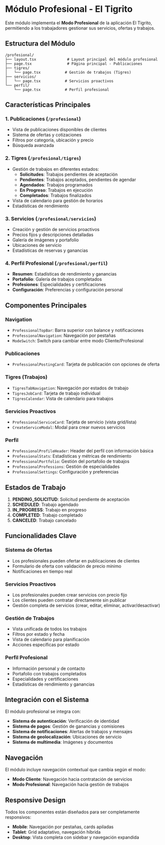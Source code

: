 # Módulo Profesional - El Tigrito

Este módulo implementa el **Modo Profesional** de la aplicación El Tigrito, permitiendo a los trabajadores gestionar sus servicios, ofertas y trabajos.

## Estructura del Módulo

```
/profesional/
├── layout.tsx              # Layout principal del módulo profesional
├── page.tsx                # Página principal - Publicaciones
├── tigres/
│   └── page.tsx           # Gestión de trabajos (Tigres)
├── servicios/
│   └── page.tsx           # Servicios proactivos
└── perfil/
    └── page.tsx           # Perfil profesional
```

## Características Principales

### 1. **Publicaciones** (`/profesional`)
- Vista de publicaciones disponibles de clientes
- Sistema de ofertas y cotizaciones
- Filtros por categoría, ubicación y precio
- Búsqueda avanzada

### 2. **Tigres** (`/profesional/tigres`)
- Gestión de trabajos en diferentes estados:
  - **Solicitudes**: Trabajos pendientes de aceptación
  - **Pendientes**: Trabajos aceptados, pendientes de agendar
  - **Agendados**: Trabajos programados
  - **En Progreso**: Trabajos en ejecución
  - **Completados**: Trabajos finalizados
- Vista de calendario para gestión de horarios
- Estadísticas de rendimiento

### 3. **Servicios** (`/profesional/servicios`)
- Creación y gestión de servicios proactivos
- Precios fijos y descripciones detalladas
- Galería de imágenes y portafolio
- Ubicaciones de servicio
- Estadísticas de reservas y ganancias

### 4. **Perfil Profesional** (`/profesional/perfil`)
- **Resumen**: Estadísticas de rendimiento y ganancias
- **Portafolio**: Galería de trabajos completados
- **Profesiones**: Especialidades y certificaciones
- **Configuración**: Preferencias y configuración personal

## Componentes Principales

### Navigation
- `ProfessionalTopBar`: Barra superior con balance y notificaciones
- `ProfessionalNavigation`: Navegación por pestañas
- `ModeSwitch`: Switch para cambiar entre modo Cliente/Profesional

### Publicaciones
- `ProfessionalPostingCard`: Tarjeta de publicación con opciones de oferta

### Tigres (Trabajos)
- `TigresTabNavigation`: Navegación por estados de trabajo
- `TigresJobCard`: Tarjeta de trabajo individual
- `TigresCalendar`: Vista de calendario para trabajos

### Servicios Proactivos
- `ProfessionalServiceCard`: Tarjeta de servicio (vista grid/lista)
- `CreateServiceModal`: Modal para crear nuevos servicios

### Perfil
- `ProfessionalProfileHeader`: Header del perfil con información básica
- `ProfessionalStats`: Estadísticas y métricas de rendimiento
- `ProfessionalPortfolio`: Gestión del portafolio de trabajos
- `ProfessionalProfessions`: Gestión de especialidades
- `ProfessionalSettings`: Configuración y preferencias

## Estados de Trabajo

1. **PENDING_SOLICITUD**: Solicitud pendiente de aceptación
2. **SCHEDULED**: Trabajo agendado
3. **IN_PROGRESS**: Trabajo en progreso
4. **COMPLETED**: Trabajo completado
5. **CANCELED**: Trabajo cancelado

## Funcionalidades Clave

### Sistema de Ofertas
- Los profesionales pueden ofertar en publicaciones de clientes
- Formulario de oferta con validación de precio mínimo
- Notificaciones en tiempo real

### Servicios Proactivos
- Los profesionales pueden crear servicios con precio fijo
- Los clientes pueden contratar directamente sin publicar
- Gestión completa de servicios (crear, editar, eliminar, activar/desactivar)

### Gestión de Trabajos
- Vista unificada de todos los trabajos
- Filtros por estado y fecha
- Vista de calendario para planificación
- Acciones específicas por estado

### Perfil Profesional
- Información personal y de contacto
- Portafolio con trabajos completados
- Especialidades y certificaciones
- Estadísticas de rendimiento y ganancias

## Integración con el Sistema

El módulo profesional se integra con:
- **Sistema de autenticación**: Verificación de identidad
- **Sistema de pagos**: Gestión de ganancias y comisiones
- **Sistema de notificaciones**: Alertas de trabajos y mensajes
- **Sistema de geolocalización**: Ubicaciones de servicio
- **Sistema de multimedia**: Imágenes y documentos

## Navegación

El módulo incluye navegación contextual que cambia según el modo:
- **Modo Cliente**: Navegación hacia contratación de servicios
- **Modo Profesional**: Navegación hacia gestión de trabajos

## Responsive Design

Todos los componentes están diseñados para ser completamente responsivos:
- **Mobile**: Navegación por pestañas, cards apiladas
- **Tablet**: Grid adaptativo, navegación híbrida
- **Desktop**: Vista completa con sidebar y navegación expandida
